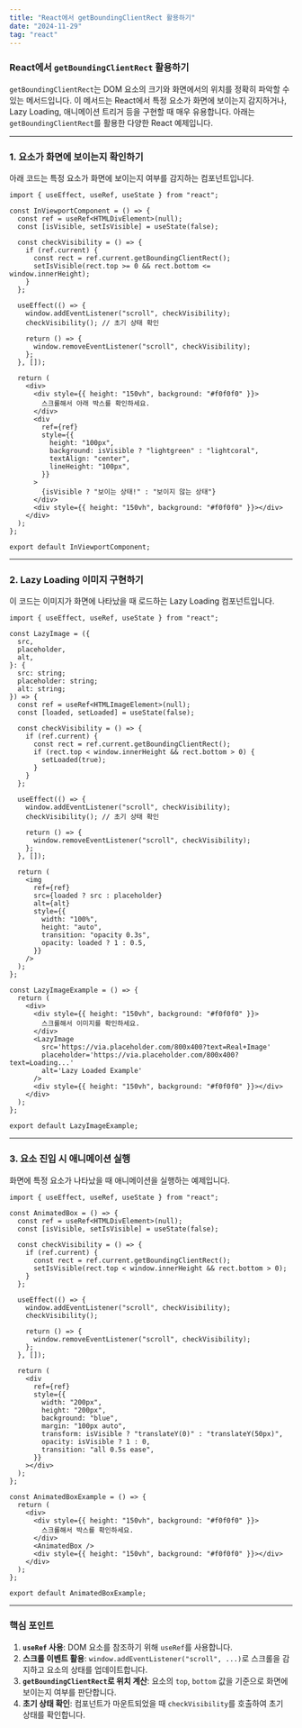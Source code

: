 ```yaml
---
title: "React에서 getBoundingClientRect 활용하기"
date: "2024-11-29"
tag: "react"
---
```


### React에서 `getBoundingClientRect` 활용하기

`getBoundingClientRect`는 DOM 요소의 크기와 화면에서의 위치를 정확히 파악할 수 있는 메서드입니다. 이 메서드는 React에서 특정 요소가 화면에 보이는지 감지하거나, Lazy Loading, 애니메이션 트리거 등을 구현할 때 매우 유용합니다. 아래는 `getBoundingClientRect`를 활용한 다양한 React 예제입니다.

---

### **1. 요소가 화면에 보이는지 확인하기**

아래 코드는 특정 요소가 화면에 보이는지 여부를 감지하는 컴포넌트입니다.

```tsx
import { useEffect, useRef, useState } from "react";

const InViewportComponent = () => {
  const ref = useRef<HTMLDivElement>(null);
  const [isVisible, setIsVisible] = useState(false);

  const checkVisibility = () => {
    if (ref.current) {
      const rect = ref.current.getBoundingClientRect();
      setIsVisible(rect.top >= 0 && rect.bottom <= window.innerHeight);
    }
  };

  useEffect(() => {
    window.addEventListener("scroll", checkVisibility);
    checkVisibility(); // 초기 상태 확인

    return () => {
      window.removeEventListener("scroll", checkVisibility);
    };
  }, []);

  return (
    <div>
      <div style={{ height: "150vh", background: "#f0f0f0" }}>
        스크롤해서 아래 박스를 확인하세요.
      </div>
      <div
        ref={ref}
        style={{
          height: "100px",
          background: isVisible ? "lightgreen" : "lightcoral",
          textAlign: "center",
          lineHeight: "100px",
        }}
      >
        {isVisible ? "보이는 상태!" : "보이지 않는 상태"}
      </div>
      <div style={{ height: "150vh", background: "#f0f0f0" }}></div>
    </div>
  );
};

export default InViewportComponent;
```

---

### **2. Lazy Loading 이미지 구현하기**

이 코드는 이미지가 화면에 나타났을 때 로드하는 Lazy Loading 컴포넌트입니다.

```tsx
import { useEffect, useRef, useState } from "react";

const LazyImage = ({
  src,
  placeholder,
  alt,
}: {
  src: string;
  placeholder: string;
  alt: string;
}) => {
  const ref = useRef<HTMLImageElement>(null);
  const [loaded, setLoaded] = useState(false);

  const checkVisibility = () => {
    if (ref.current) {
      const rect = ref.current.getBoundingClientRect();
      if (rect.top < window.innerHeight && rect.bottom > 0) {
        setLoaded(true);
      }
    }
  };

  useEffect(() => {
    window.addEventListener("scroll", checkVisibility);
    checkVisibility(); // 초기 상태 확인

    return () => {
      window.removeEventListener("scroll", checkVisibility);
    };
  }, []);

  return (
    <img
      ref={ref}
      src={loaded ? src : placeholder}
      alt={alt}
      style={{
        width: "100%",
        height: "auto",
        transition: "opacity 0.3s",
        opacity: loaded ? 1 : 0.5,
      }}
    />
  );
};

const LazyImageExample = () => {
  return (
    <div>
      <div style={{ height: "150vh", background: "#f0f0f0" }}>
        스크롤해서 이미지를 확인하세요.
      </div>
      <LazyImage
        src='https://via.placeholder.com/800x400?text=Real+Image'
        placeholder='https://via.placeholder.com/800x400?text=Loading...'
        alt='Lazy Loaded Example'
      />
      <div style={{ height: "150vh", background: "#f0f0f0" }}></div>
    </div>
  );
};

export default LazyImageExample;
```

---

### **3. 요소 진입 시 애니메이션 실행**

화면에 특정 요소가 나타났을 때 애니메이션을 실행하는 예제입니다.

```tsx
import { useEffect, useRef, useState } from "react";

const AnimatedBox = () => {
  const ref = useRef<HTMLDivElement>(null);
  const [isVisible, setIsVisible] = useState(false);

  const checkVisibility = () => {
    if (ref.current) {
      const rect = ref.current.getBoundingClientRect();
      setIsVisible(rect.top < window.innerHeight && rect.bottom > 0);
    }
  };

  useEffect(() => {
    window.addEventListener("scroll", checkVisibility);
    checkVisibility();

    return () => {
      window.removeEventListener("scroll", checkVisibility);
    };
  }, []);

  return (
    <div
      ref={ref}
      style={{
        width: "200px",
        height: "200px",
        background: "blue",
        margin: "100px auto",
        transform: isVisible ? "translateY(0)" : "translateY(50px)",
        opacity: isVisible ? 1 : 0,
        transition: "all 0.5s ease",
      }}
    ></div>
  );
};

const AnimatedBoxExample = () => {
  return (
    <div>
      <div style={{ height: "150vh", background: "#f0f0f0" }}>
        스크롤해서 박스를 확인하세요.
      </div>
      <AnimatedBox />
      <div style={{ height: "150vh", background: "#f0f0f0" }}></div>
    </div>
  );
};

export default AnimatedBoxExample;
```

---

### **핵심 포인트**

1. **`useRef` 사용**: DOM 요소를 참조하기 위해 `useRef`를 사용합니다.
2. **스크롤 이벤트 활용**: `window.addEventListener("scroll", ...)`로 스크롤을 감지하고 요소의 상태를 업데이트합니다.
3. **`getBoundingClientRect`로 위치 계산**: 요소의 `top`, `bottom` 값을 기준으로 화면에 보이는지 여부를 판단합니다.
4. **초기 상태 확인**: 컴포넌트가 마운트되었을 때 `checkVisibility`를 호출하여 초기 상태를 확인합니다.
